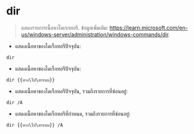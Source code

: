 # dir

> แสดงรายการเนื้อหาไดเรกทอรี.
> ข้อมูลเพิ่มเติม: <https://learn.microsoft.com/en-us/windows-server/administration/windows-commands/dir>.

- แสดงเนื้อหาของไดเร็กทอรีปัจจุบัน:

`dir`

- แสดงเนื้อหาของไดเร็กทอรีปัจจุบัน:

`dir {{ทาง\ไป\สารบบ}}`

- แสดงเนื้อหาของไดเร็กทอรีปัจจุบัน, รวมถึงรายการที่ซ่อนอยู่:

`dir /A`

- แสดงเนื้อหาของไดเร็กทอรีที่กำหนด, รวมถึงรายการที่ซ่อนอยู่:

`dir {{ทาง\ไป\สารบบ}} /A`
